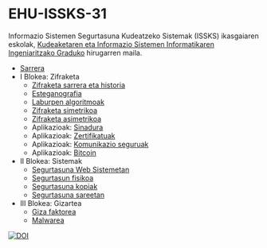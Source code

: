 # EHU-ISSKS-31

Informazio Sistemen Segurtasuna Kudeatzeko Sistemak (ISSKS) ikasgaiaren eskolak, [Kudeaketaren eta Informazio Sistemen Informatikaren Ingeniaritzako Graduko](https://www.ehu.eus/eu/kudeaketaren-eta-informazio-sistemen-informatikaren-ingeniaritzako-gradua-bizkaia) hirugarren maila.

* [Sarrera](Sarrera/index.html)
* I Blokea: Zifraketa
  * [Zifraketa sarrera eta historia](Zifraketa_intro/index.html)
  * [Esteganografia](Zifraketa_esteganografia/index.html)
  * [Laburpen algoritmoak](Zifraketa_laburpen/index.html)
  * [Zifraketa simetrikoa](Zifraketa_simetrikoa/index.html)
  * [Zifraketa asimetrikoa](Zifraketa_asimetrikoa/index.html)
  * Aplikazioak: [Sinadura](Zifraketa_sinadura/index.html)
  * Aplikazioak: [Zertifikatuak](Zifraketa_zertifikatuak/index.html)
  * Aplikazioak: [Komunikazio seguruak](Zifraketa_komunikazioak/index.html)
  * Aplikazioak: [Bitcoin](Zifraketa_bitcoin/index.html)
* II Blokea: Sistemak
  * [Segurtasuna Web Sistemetan](WebSegurtasuna/index.html)
  * [Segurtasun fisikoa](Segurtasun_fisikoa/index.html)
  * [Segurtasuna kopiak](Segurtasun_kopiak/index.html)
  * [Segurtasuna sareetan](Segurtasuna_sareetan/index.html)
* III Blokea: Gizartea
  * [Giza faktorea](GizaFaktorea/index.html)
  * [Malwarea](Malware/index.html)

[![DOI](https://zenodo.org/badge/405099738.svg)](https://zenodo.org/badge/latestdoi/405099738)
